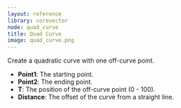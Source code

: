 ```yaml
---
layout: reference
library: corevector
node: quad_curve
title: Quad Curve
image: quad_curve.png
---
```

Create a quadratic curve with one off-curve point.

* **Point1**: The starting point.
* **Point2**: The ending point.
* **T**: The position of the off-curve point (0 - 100).
* **Distance**: The offset of the curve from a straight line.
